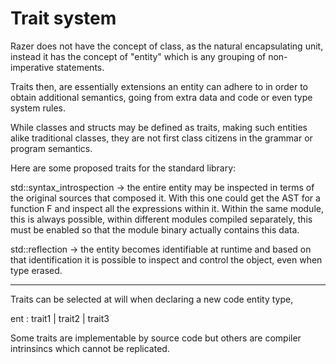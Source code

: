 Trait system
=============

Razer does not have the concept of class, as the natural encapsulating unit, instead it has the concept of "entity"
which is any grouping of non-imperative statements.

Traits then, are essentially extensions an entity can adhere to in order to obtain additional semantics, going from extra data and code
or even type system rules.

While classes and structs may be defined as traits, making such entities alike traditional classes, they are not first class citizens
in the grammar or program semantics.

Here are some proposed traits for the standard library:

std::syntax_introspection -> the entire entity may be inspected in terms of the original sources that composed it. With this one could get the AST
    for a function F and inspect all the expressions within it. Within the same module, this is always possible, within different modules compiled separately,
    this must be enabled so that the module binary actually contains this data.

std::reflection -> the entity becomes identifiable at runtime and based on that identification it is possible to inspect and control the object, even when type erased.


----------

Traits can be selected at will when declaring a new code entity type,

ent : trait1 | trait2 | trait3

Some traits are implementable by source code but others are compiler intrinsincs which cannot be replicated.
